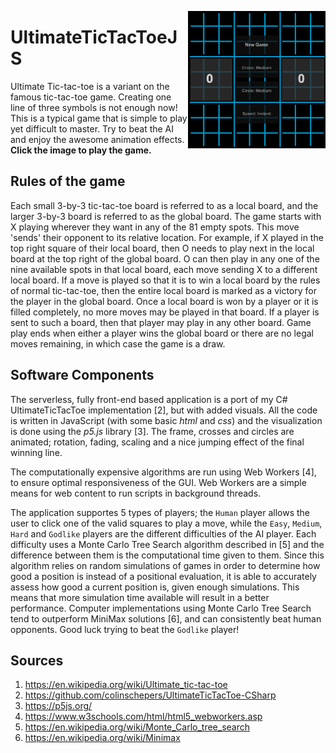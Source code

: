 <a href="https://colinschepers.github.io/UltimateTicTacToeJS"><img align="right" src="./Images/game.gif" alt="" title="Ultimate tic-tac-toe is awesome!" width="220"/></a>

# UltimateTicTacToeJS

Ultimate Tic-tac-toe is a variant on the famous tic-tac-toe game. Creating one line of three symbols is not enough now! This is a typical  game that is simple to play yet difficult to master. Try to beat the AI and enjoy the awesome animation effects. **Click the image to play the game.**

## Rules of the game

Each small 3-by-3 tic-tac-toe board is referred to as a local board, and the larger 3-by-3 board is referred to as the global board. The game starts with X playing wherever they want in any of the 81 empty spots. This move 'sends' their opponent to its relative location. For example, if X played in the top right square of their local board, then O needs to play next in the local board at the top right of the global board. O can then play in any one of the nine available spots in that local board, each move sending X to a different local board. If a move is played so that it is to win a local board by the rules of normal tic-tac-toe, then the entire local board is marked as a victory for the player in the global board. Once a local board is won by a player or it is filled completely, no more moves may be played in that board. If a player is sent to such a board, then that player may play in any other board. Game play ends when either a player wins the global board or there are no legal moves remaining, in which case the game is a draw.

## Software Components

The serverless, fully front-end based application is a port of my C# UltimateTicTacToe implementation [2], but with added visuals. All the code is written in JavaScript (with some basic *html* and *css*) and the visualization is done using the *p5.js* library [3]. The frame, crosses and circles are animated; rotation, fading, scaling and a nice jumping effect of the final winning line.

The computationally expensive algorithms are run using Web Workers [4], to ensure optimal responsiveness of the GUI. Web Workers are a simple means for web content to run scripts in background threads. 

The application supportes 5 types of players; the `Human` player allows the user to click one of the valid squares to play a move, while the `Easy`, `Medium`, `Hard` and `Godlike` players are the different difficulties of the AI player. Each difficulty uses a Monte Carlo Tree Search algorithm described in [5] and the difference between them is the computational time given to them. Since this algorithm relies on random simulations of games in order to determine how good a position is instead of a positional evaluation, it is able to accurately assess how good a current position is, given enough simulations. This means that more simulation time available will result in a better performance. Computer implementations using Monte Carlo Tree Search tend to outperform MiniMax solutions [6], and can consistently beat human opponents. Good luck trying to beat the `Godlike` player!

## Sources

1. https://en.wikipedia.org/wiki/Ultimate_tic-tac-toe
2. https://github.com/colinschepers/UltimateTicTacToe-CSharp
3. https://p5js.org/
4. https://www.w3schools.com/html/html5_webworkers.asp
5. https://en.wikipedia.org/wiki/Monte_Carlo_tree_search
6. https://en.wikipedia.org/wiki/Minimax
